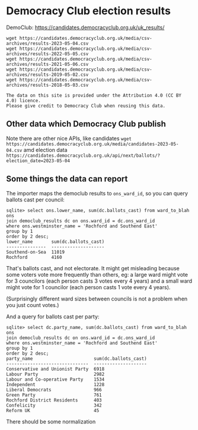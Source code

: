 # Democracy Club election results

DemoClub: https://candidates.democracyclub.org.uk/uk_results/

```
wget https://candidates.democracyclub.org.uk/media/csv-archives/results-2023-05-04.csv
wget https://candidates.democracyclub.org.uk/media/csv-archives/results-2022-05-05.csv
wget https://candidates.democracyclub.org.uk/media/csv-archives/results-2021-05-06.csv
wget https://candidates.democracyclub.org.uk/media/csv-archives/results-2019-05-02.csv
wget https://candidates.democracyclub.org.uk/media/csv-archives/results-2018-05-03.csv
```

```
The data on this site is provided under the Attribution 4.0 (CC BY 4.0) licence.
Please give credit to Democracy Club when reusing this data.
```

## Other data which Democracy Club publish

Note there are other nice APIs, like candidates
`wget https://candidates.democracyclub.org.uk/media/candidates-2023-05-04.csv`
amd election data
`https://candidates.democracyclub.org.uk/api/next/ballots/?election_date=2023-05-04`

## Some things the data can report

The importer maps the democlub results to `ons_ward_id`, so you can query
ballots cast per council:

```
sqlite> select ons.lower_name, sum(dc.ballots_cast) from ward_to_blah ons
join democlub_results dc on ons.ward_id = dc.ons_ward_id
where ons.westminster_name = 'Rochford and Southend East'
group by 1
order by 2 desc;
lower_name       sum(dc.ballots_cast)
---------------  --------------------
Southend-on-Sea  11019
Rochford         4160
```

That's ballots cast, and not electorate. It might get misleading because some
voters vote more frequently than others, eg: a large ward might vote for
3 councilors (each person casts 3 votes every 4 years) and a small ward might
vote for 1 councilor (each person casts 1 vote every 4 years).

(Surprisingly different ward sizes between councils is not a problem when
you just count votes.)

And a query for ballots cast per party:

```
sqlite> select dc.party_name, sum(dc.ballots_cast) from ward_to_blah ons
join democlub_results dc on ons.ward_id = dc.ons_ward_id
where ons.westminster_name = 'Rochford and Southend East'
group by 1
order by 2 desc;
party_name                       sum(dc.ballots_cast)
-------------------------------  --------------------
Conservative and Unionist Party  6918
Labour Party                     2982
Labour and Co-operative Party    1534
Independent                      1228
Liberal Democrats                966
Green Party                      761
Rochford District Residents      403
Confelicity                      342
Reform UK                        45
```

There should be some normalization
